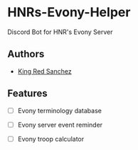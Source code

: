 # HNRs-Evony-Helper

Discord Bot for HNR's Evony Server

## Authors

- [King Red Sanchez](https://github.com/haringpula)

## Features

- [ ] Evony terminology database
- [ ] Evony server event reminder
- [ ] Evony troop calculator


